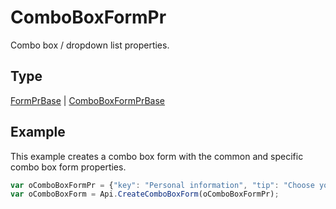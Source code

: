 # ComboBoxFormPr

Combo box / dropdown list properties.

## Type

[FormPrBase](./FormPrBase.md) &#124; [ComboBoxFormPrBase](./ComboBoxFormPrBase.md)

## Example

This example creates a combo box form with the common and specific combo box form properties.

```javascript
var oComboBoxFormPr = {"key": "Personal information", "tip": "Choose your country", "required": true, "placeholder": "Country", "editable": false, "autoFit": false, "items": ["Latvia", "USA", "UK"]};
var oComboBoxForm = Api.CreateComboBoxForm(oComboBoxFormPr);
```